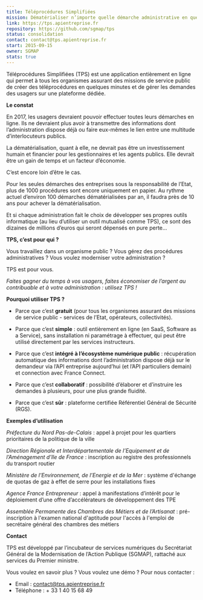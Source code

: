 ```yaml
---
title: Téléprocédures Simplifiées
mission: Dématérialiser n’importe quelle démarche administrative en quelques minutes
link: https://tps.apientreprise.fr
repository: https://github.com/sgmap/tps
status: consolidation
contact: contact@tps.apientreprise.fr
start: 2015-09-15
owner: SGMAP
stats: true
---
```


Téléprocédures Simplifiées (TPS) est une application entièrement en ligne qui permet à tous les organismes assurant des missions de service public de créer des téléprocédures en quelques minutes et de gérer les demandes des usagers sur une plateforme dédiée.

**Le constat**

En 2017, les usagers devraient pouvoir effectuer toutes leurs démarches en ligne. Ils ne devraient plus avoir à transmettre des informations dont l’administration dispose déjà ou faire eux-mêmes le lien entre une multitude d’interlocuteurs publics.

La dématérialisation, quant à elle, ne devrait pas être un investissement humain et financier pour les gestionnaires et les agents publics. Elle devrait être un gain de temps et un facteur d’économie.

C’est encore loin d’être le cas.

Pour les seules démarches des entreprises sous la responsabilité de l’Etat, plus de 1000 procédures sont encore uniquement en papier. Au rythme actuel d’environ 100 démarches dématérialisées par an, il faudra près de 10 ans pour achever la dématérialisation.

Et si chaque administration fait le choix de développer ses propres outils informatique (au lieu d’utiliser un outil mutualisé comme TPS), ce sont des dizaines de millions d’euros qui seront dépensés en pure perte...

**TPS, c’est pour qui ?**

Vous travaillez dans un organisme public ? Vous gérez des procédures administratives ? Vous voulez moderniser votre administration ?

TPS est pour vous.

*Faites gagner du temps à vos usagers, faites économiser de l’argent au contribuable et à votre administration : utilisez TPS !*

**Pourquoi utiliser TPS ?**

- Parce que c’est **gratuit** (pour tous les organismes assurant des missions de service public - services de l’Etat, opérateurs, collectivités).

- Parce que c’est **simple** : outil entièrement en ligne (en SaaS, Software as a Service), sans installation ni paramétrage à effectuer, qui peut être utilisé directement par les services instructeurs.

- Parce que c’est **intégré à l’écosystème numérique public** : récupération automatique des informations dont l’administration dispose déjà sur le demandeur via l’API entreprise aujourd’hui (et l’API particuliers demain) et connection avec France Connect.

- Parce que c’est **collaboratif** : possibilité d’élaborer et d’instruire les demandes à plusieurs, pour une plus grande fluidité.

- Parce que c’est **sûr** : plateforme certifiée Référentiel Général de Sécurité (RGS).

**Exemples d’utilisation**

*Préfecture du Nord Pas-de-Calais* : appel à projet pour les quartiers prioritaires de la politique de la ville

*Direction Régionale et Interdépartementale de l’Equipement et de l’Aménagement d’Ile de France* : inscription au registre des professionnels du transport routier

*Ministère de l’Environnement, de l’Energie et de la Mer* : système d'échange de quotas de gaz à effet de serre pour les installations fixes

*Agence France Entrepreneur* : appel à manifestations d’intérêt pour le déploiement d’une offre d’accélérateurs de développement des TPE

*Assemblée Permanente des Chambres des Métiers et de l’Artisanat* : pré-inscription à l'examen national d'aptitude pour l'accès à l'emploi de secrétaire général des chambres des métiers

**Contact**

TPS est développé par l’incubateur de services numériques du Secrétariat Général de la Modernisation de l’Action Publique (SGMAP), rattaché aux services du Premier ministre.

Vous voulez en savoir plus ? Vous voulez une démo ? Pour nous contacter :
- Email : contact@tps.apientreprise.fr
- Téléphone : + 33 1 40 15 68 49
